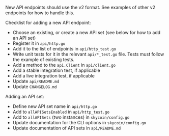 New API endpoints should use the v2 format.  See examples of other v2 endpoints for how to handle this.

Checklist for adding a new API endpoint:

* Choose an existing, or create a new API set (see below for how to add an API set)
* Register it in `api/http.go`
* Add it to the list of endpoints in `api/http_test.go`
* Write unit tests for it in the relevant `api/*_test.go` file. Tests must follow the example of existing tests.
* Add a method to the `api.Client` in `api/client.go`
* Add a stable integration test, if applicable
* Add a live integration test, if applicable
* Update `api/README.md`
* Update `CHANGELOG.md`

Adding an API set:

* Define new API set name in `api/http.go`
* Add to `allAPISetsEnabled` in `api/http_test.go`
* Add to `allAPISets` (two instances) in `skycoin/config.go`
* Update documentation for the CLI options in `skycoin/config.go`
* Update documentation of API sets in `api/README.md`